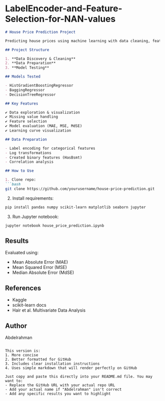 # LabelEncoder-and-Feature-Selection-for-NAN-values


```markdown
# House Price Prediction Project

Predicting house prices using machine learning with data cleaning, feature selection, and three regression models.

## Project Structure

1. **Data Discovery & Cleaning**
2. **Data Preparation**
3. **Model Testing**

## Models Tested

- HistGradientBoostingRegressor
- BaggingRegressor  
- DecisionTreeRegressor

## Key Features

✔ Data exploration & visualization  
✔ Missing value handling  
✔ Feature selection  
✔ Model evaluation (MAE, MSE, MdSE)  
✔ Learning curve visualization

## Data Preparation

- Label encoding for categorical features
- Log transformations
- Created binary features (HasBsmt)
- Correlation analysis

## How to Use

1. Clone repo:
```bash
git clone https://github.com/yourusername/house-price-prediction.git
```

2. Install requirements:
```bash
pip install pandas numpy scikit-learn matplotlib seaborn jupyter
```

3. Run Jupyter notebook:
```bash
jupyter notebook house_price_prediction.ipynb
```

## Results

Evaluated using:
- Mean Absolute Error (MAE)
- Mean Squared Error (MSE)  
- Median Absolute Error (MdSE)

## References

- Kaggle  
- scikit-learn docs  
- Hair et al. Multivariate Data Analysis

## Author
Abdelrahman
```

This version is:
1. More concise
2. Better formatted for GitHub
3. Includes clear installation instructions
4. Uses simple markdown that will render perfectly on GitHub

Just copy and paste this directly into your README.md file. You may want to:
- Replace the GitHub URL with your actual repo URL
- Add your actual name if "Abdelrahman" isn't correct
- Add any specific results you want to highlight
